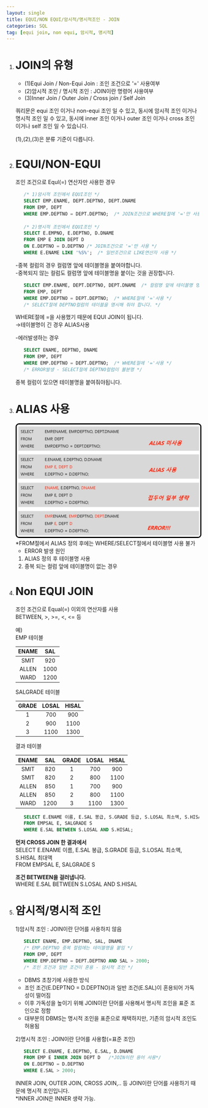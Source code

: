 ```yaml
---
layout: single
title: EQUI/NON EQUI/암시적/명시적조인 - JOIN
categories: SQL
tag: [equi join, non equi, 암시적, 명시적]
---  
```


1. # JOIN의 유형
   - (1)Equi Join / Non-Equi Join : 조인 조건으로 '=' 사용여부  
   - (2)암시적 조인 / 명시적 조인 : JOIN이란 명령어 사용여부   
   - (3)Inner Join / Outer Join / Cross join / Self Join

   쿼리문은 equi 조인 이거나 non-equi 조인 일 수 있고,
   동시에 암시적 조인 이거나 명시적 조인 일 수 있고,
   동시에 inner 조인 이거나 outer 조인 이거나 cross 조인 이거나 self 조인 일 수 있습니다.

   (1),(2),(3)은 분류 기준이 다릅니다.   

1. # EQUI/NON-EQUI
   조인 조건으로 Equl(=) 연산자만 사용한 경우   

   ```sql
      /* 1)암시적 조인에서 EQUI조인 */
      SELECT EMP.ENAME, DEPT.DEPTNO, DEPT.DNAME  
      FROM EMP, DEPT
      WHERE EMP.DEPTNO = DEPT.DEPTNO;  /* JOIN조건으로 WHERE절에 '='만 사용 */

      /* 2)명시적 조인에서 EQUI조인 */
      SELECT E.EMPNO, E.DEPTNO, D.DNAME
      FROM EMP E JOIN DEPT D
      ON E.DEPTNO = D.DEPTNO /* JOIN조건으로 '='만 사용 */
      WHERE E.ENAME LIKE '%S%';  /* 일반조건으로 LIKE연산자 사용 */
   ```
   
   -중복 컬럼의 경우 컬럼명 앞에 테이블명을 붙여야합니다.   
   -중복되지 않는 컬럼도 컬럼명 앞에 테이블명을 붙이는 것을 권장합니다.
   ```sql
      SELECT EMP.ENAME, DEPT.DEPTNO, DEPT.DNAME  /* 컬럼명 앞에 테이블명 명시 */
      FROM EMP, DEPT
      WHERE EMP.DEPTNO = DEPT.DEPTNO;  /* WHERE절에 '='사용 */
      /* SELECT절에 DEPTNO컬럼의 테이블을 명시해 줘야 합니다. */
   ```   
   WHERE절에 =을 사용했기 때문에 EQUI JOIN이 됩니다.   
   →테이블명이 긴 경우 ALIAS사용   

   -에러발생하는 경우   
   ```sql
      SELECT ENAME, DEPTNO, DNAME
      FROM EMP, DEPT
      WHERE EMP.DEPTNO = DEPT.DEPTNO;  /* WHERE절에 '='사용 */
      /* ERROR발생 - SELECT절에 DEPTNO컬럼이 불분명 */
   ```   
   중복 컬럼이 있으면 테이블명을 붙여줘야됩니다.

1. #  ALIAS 사용
   <img src="../../imgs/sql/join_alias.png" style="border:3px solid black;border-radius:9px;width:700px">   
   *FROM절에서 ALIAS 정의 후에는 WHERE/SELECT절에서 테이블명 사용 불가   

   - ERROR 발생 원인   
   1. ALIAS 정의 후 테이블명 사용   
   2. 중복 되는 컬럼 앞에 테이블명이 없는 경우   

1. # Non EQUI JOIN   
   조인 조건으로 Equal(=) 이외의 연산자를 사용   
   BETWEEN, >, >=, <, <= 등   

   예)   
   EMP 테이블   

   |ENAME|SAL|
   |:---:|:----:|
   | SMIT | 920 |
   | ALLEN | 1000 |
   | WARD | 1200 |   

   SALGRADE 테이블   

   | GRADE | LOSAL | HISAL |
   |:----:|:----:|:----:|
   | 1 | 700 | 900 |
   | 2 | 900 | 1100 |
   | 3 | 1100 | 1300 |   

   결과 테이블   

   | ENAME | SAL | GRADE| LOSAL | HISAL |
   |:-----:|:---:|:----:|:-----:|:-----:|
   | SMIT  | 820 |   1  |  700 |  900  |
   | SMIT  | 820 |   2  |  800 |  1100  |
   | ALLEN | 850 |  1  | 700  |  900  |
   | ALLEN | 850 |  2  | 800  |  1100  |
   | WARD  | 1200 | 3  | 1100 |  1300 |   
   
   ```sql
      SELECT E.ENAME 이름, E.SAL 봉급, S.GRADE 등급, S.LOSAL 최소액, S.HISAL 최대액
      FROM EMPSAL E, SALGRADE S
      WHERE E.SAL BETWEEN S.LOSAL AND S.HISAL;
   ```   
   __먼저 CROSS JOIN 한 결과에서__   
   SELECT E.ENAME 이름, E.SAL 봉급, S.GRADE 등급, S.LOSAL 최소액, S.HISAL 최대액   
   FROM EMPSAL E, SALGRADE S   

   __조건 BETWEEN을 걸러냅니다.__   
   WHERE E.SAL BETWEEN S.LOSAL AND S.HISAL   

1. # 암시적/명시적 조인
   1)암시적 조인 : JOIN이란 단어를 사용하지 않음   
   ```sql
      SELECT ENAME, EMP.DEPTNO, SAL, DNAME   
      /* EMP.DEPTNO 중복 컬럼에는 테이블명을 붙임 */
      FROM EMP, DEPT
      WHERE EMP.DEPTNO = DEPT.DEPTNO AND SAL > 2000;   
      /* 조인 조건과 일반 조건이 혼용 - 암시적 조인 */
   ```   
   - DBMS 초창기에 사용한 방식   
   - 조인 조건(E.DEPTNO = D.DEPTNO)과 일반 조건(E.SAL)이 혼용되어 가독성이 떨어짐   
   - 이후 가독성을 높이기 위해 JOIN이란 단어를 사용해서 명시적 조인을 표준 조인으로 정함   
   - 대부분의 DBMS는 명시적 조인을 표준으로 채택하지만, 기존의 암시적 조인도 허용됨   

   2)명시적 조인 : JOIN이란 단어를 사용함(=표준 조인)
   ```sql
      SELECT E.ENAME, E.DEPTNO, E.SAL, D.DNAME
      FROM EMP E INNER JOIN DEPT D   /*JOIN이란 용어 사용*/
      ON E.DEPTNO = D.DEPTNO
      WHERE E.SAL > 2000;
   ```   
   INNER JOIN, OUTER JOIN, CROSS JOIN,.. 등 JOIN이란 단어를 사용하기 때문에 명시적 조인입니다.   
   *INNER JOIN은 INNER 생략 가능.   







    



 


